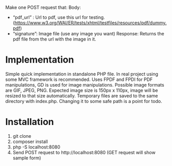 Make one POST request that:
Body:
- “pdf_url” : Url to pdf, use this url for testing.
  (https://www.w3.org/WAI/ER/tests/xhtml/testfiles/resources/pdf/dummy.pdf)
- “signature”: Image file (use any image you want)
  Response:
  Returns the pdf file from the url with the image in it.

Implementation
==============
Simple quick implementation in standalone PHP file. In real project using some MVC framework is recommended.
Uses FPDF and FPDI for PDF manipulations, 
GD is used for image manipulations. Possible image formats are GIF, JPEG, PNG. 
Expected image size is 150px x 110px, image will be resized to that size automatically.
Temporary files are saved to the same directory with index.php. 
Changing it to some safe path is a point for todo. 


Installation
============
1. git clone 
2. composer install
3. php -S localhost:8080
4. Send POST request to http://localhost:8080 (GET request will show sample form)
